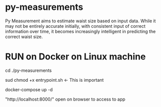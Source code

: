 # py-measurements

Py Measurement aims to estimate waist size based on input data. While it may not be entirely accurate initially, 
with consistent input of correct information over time, it becomes increasingly intelligent in predicting the correct waist size. 


# RUN on Docker on Linux machine

cd ./py-measurements

sud chmod +x entrypoint.sh                                     <- This is important

docker-compose up -d

"http://localhost:8000/" open on browser to access to app

